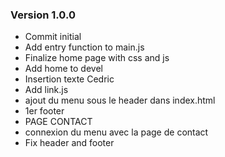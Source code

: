 ### Version 1.0.0
- Commit initial
- Add entry function to main.js
- Finalize home page with css and js
- Add home to devel
- Insertion texte Cedric
- Add link.js
- ajout du menu sous le header dans index.html
- 1er footer
- PAGE CONTACT
- connexion du menu avec la page de contact
- Fix header and footer
